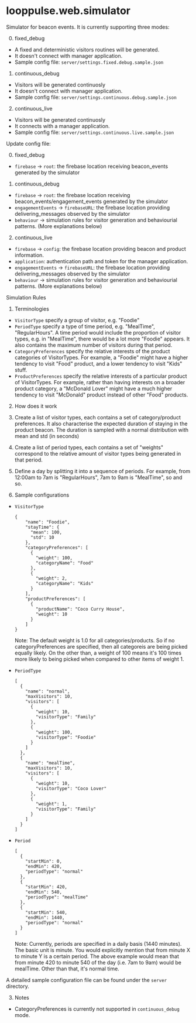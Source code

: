 looppulse.web.simulator
=======================

Simulator for beacon events. It is currently supporting three modes:

0. fixed_debug
  -  A fixed and deterministic visitors routines will be generated.
  -  It doesn't connect with manager application.
  -  Sample config file: `server/settings.fixed.debug.sample.json`

1. continuous_debug
  -  Visitors will be generated continuosly
  -  It doesn't connect with manager application.
  -  Sample config file: `server/settings.continuous.debug.sample.json`

2. continuous_live
  -  Visitors will be generated continuosly
  -  It connects with a manager application.
  - Sample config file: `server/settings.continuous.live.sample.json`

Update config file:

0. fixed_debug
  -  `firebase` -> `root`: the firebase location receiving beacon_events generated by the simulator

1. continuous_debug
  -  `firebase` -> `root`: the firebase location receiving beacon_events/engagement_events generated by the simulator
  -  `engagementEvents` -> `firebaseURL`: the firebase location providing delivering_messages observed by the simulator
  -  `behaviour` -> simulation rules for visitor generation and behaviourial patterns. (More explanations below)

2. continuous_live
  -  `firebase` -> `config`: the firebase location providing beacon and product information.
  -  `application`: authentication path and token for the manager application.
  -  `engagementEvents` -> `firebaseURL`: the firebase location providing delivering_messages observed by the simulator
  -  `behaviour` -> simulation rules for visitor generation and behaviourial patterns. (More explanations below)

Simulation Rules
1. Terminologies
  - `VisitorType` specify a group of visitor, e.g. "Foodie"
  - `PeriodType` specify a type of time period, e.g. "MealTime", "RegularHours". A time period would include the proportion of visitor types, e.g. in "MealTime", there would be a lot more "Foodie" appears. It also contains the maximum number of visitors during that period.
  - `CategoryPreferences` specify the relative interests of the product categories of VisitorTypes. For example, a "Foodie" might have a higher tendency to visit "Food" product, and a lower tendency to visit "Kids" stuff.
  - `ProductPreferences` specify the relative interests of a particular product of VisitorTypes. For example, rather than having interests on a broader product category, a "McDonald Lover" might have a much higher tendency to visit "McDonald" product instead of other "Food" products.


2. How does it work
  1. Create a list of visitor types, each contains a set of category/product preferences. It also characterise the expected duration of staying in the product beacon. The duration is sampled with a normal distribution with mean and std (in seconds)
  2. Create a list of period types, each contains a set of "weights" correspond to the relative amount of visitor types being generated in that period.
  3. Define a day by splitting it into a sequence of periods. For example, from 12:00am to 7am is "RegularHours", 7am to 9am is "MealTime", so and so.

3. Sample configurations
  - `VisitorType`
    ```
    {
        "name": "Foodie",
        "stayTime": {
          "mean": 100,
          "std": 10
        },
        "categoryPreferences": [
          {
            "weight": 100,
            "categoryName": "Food"
          },
          {
            "weight": 2,
            "categoryName": "Kids"
          }
        ],
        "productPreferences": [
          {
            "productName": "Coco Curry House",
            "weight": 10
          }
        ]
    }
    ```
    Note: The default weight is 1.0 for all categories/products. So if no categoryPreferences are specified, then all categoreis are being picked equally likely. On the other than, a weight of 100 means it's 100 times more likely to being picked when compared to other items of weight 1.
    
  - `PeriodType`
    ```
    [
      {
        "name": "normal",
        "maxVisitors": 10,
        "visitors": [
          {
            "weight": 10,
            "visitorType": "Family"
          },
          {
            "weight": 100,
            "visitorType": "Foodie"
          }
        ]
      },
      {
        "name": "mealTime",
        "maxVisitors": 10,
        "visitors": [
          {
            "weight": 10,
            "visitorType": "Coco Lover"
          },
          {
            "weight": 1,
            "visitorType": "Family"
          }
        ]
      }
    ]
    ```
  - `Period`
    ```
    [
      {
        "startMin": 0,
        "endMin": 420,
        "periodType": "normal"
      },
      {
        "startMin": 420,
        "endMin": 540,
        "periodType": "mealTime"
      },
      {
        "startMin": 540,
        "endMin": 1440,
        "periodType": "normal"
      }
    ]
    ```
    Note: Currently, periods are specified in a daily basis (1440 minutes). The basic unit is minute. You would explicitly mention that from minute X to minute Y is a certain period. The above example would mean that from minute 420 to minute 540 of the day (i.e. 7am to 9am) would be mealTime. Other than that, it's normal time.
    
A detailed sample configuration file can be found under the `server` directory.
    
3. Notes
  - CategoryPreferences is currently not supported in `continuous_debug` mode. 
